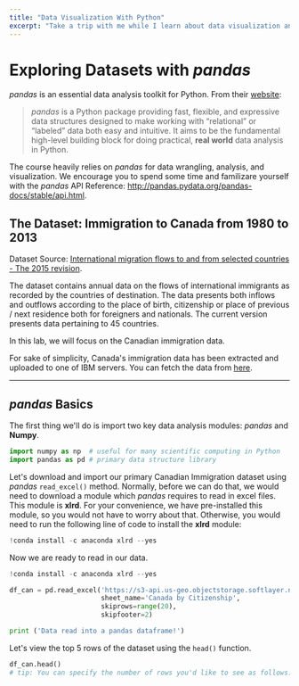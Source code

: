 ```yaml
---
title: "Data Visualization With Python"
excerpt: "Take a trip with me while I learn about data visualization and some of the best practices to keep in mind when creating plots and visuals. I will be learning about area plots, histograms, bar charts, pie charts, box plots, scatter plots and bubble plots and how to create them with Matplotlib. I will also be learning about advanced visualization tools such as waffle charts and word clouds, seaborn, which is another visualization library, and how to use it to generate attractive regression plots. In addition, I will also learn about Folium, which is another visualization library, designed especially for visualizing geospatial data. Lastly I will display how to use Folium to create maps of different regions of the world, how to superimpose markers on top of a map, and how to create choropleth maps."
---
```


# Exploring Datasets with *pandas* <a id="0"></a>

*pandas* is an essential data analysis toolkit for Python. From their [website](http://pandas.pydata.org/):
>*pandas* is a Python package providing fast, flexible, and expressive data structures designed to make working with “relational” or “labeled” data both easy and intuitive. It aims to be the fundamental high-level building block for doing practical, **real world** data analysis in Python.

The course heavily relies on *pandas* for data wrangling, analysis, and visualization. We encourage you to spend some time and  familizare yourself with the *pandas* API Reference: http://pandas.pydata.org/pandas-docs/stable/api.html.

## The Dataset: Immigration to Canada from 1980 to 2013 <a id="2"></a>

Dataset Source: [International migration flows to and from selected countries - The 2015 revision](http://www.un.org/en/development/desa/population/migration/data/empirical2/migrationflows.shtml).

The dataset contains annual data on the flows of international immigrants as recorded by the countries of destination. The data presents both inflows and outflows according to the place of birth, citizenship or place of previous / next residence both for foreigners and nationals. The current version presents data pertaining to 45 countries.

In this lab, we will focus on the Canadian immigration data.

For sake of simplicity, Canada's immigration data has been extracted and uploaded to one of IBM servers. You can fetch the data from [here](https://ibm.box.com/shared/static/lw190pt9zpy5bd1ptyg2aw15awomz9pu.xlsx).

---
## *pandas* Basics<a id="4"></a>
The first thing we'll do is import two key data analysis modules: *pandas* and **Numpy**.

```python
import numpy as np  # useful for many scientific computing in Python
import pandas as pd # primary data structure library
```

Let's download and import our primary Canadian Immigration dataset using *pandas* `read_excel()` method. Normally, before we can do that, we would need to download a module which *pandas* requires to read in excel files. This module is **xlrd**. For your convenience, we have pre-installed this module, so you would not have to worry about that. Otherwise, you would need to run the following line of code to install the **xlrd** module:
```python
!conda install -c anaconda xlrd --yes
```

Now we are ready to read in our data.

```python
!conda install -c anaconda xlrd --yes

df_can = pd.read_excel('https://s3-api.us-geo.objectstorage.softlayer.net/cf-courses-data/CognitiveClass/DV0101EN/labs/Data_Files/Canada.xlsx',
                       sheet_name='Canada by Citizenship',
                       skiprows=range(20),
                       skipfooter=2)

print ('Data read into a pandas dataframe!')
```

Let's view the top 5 rows of the dataset using the `head()` function.

```python
df_can.head()
# tip: You can specify the number of rows you'd like to see as follows: df_can.head(10)
```
